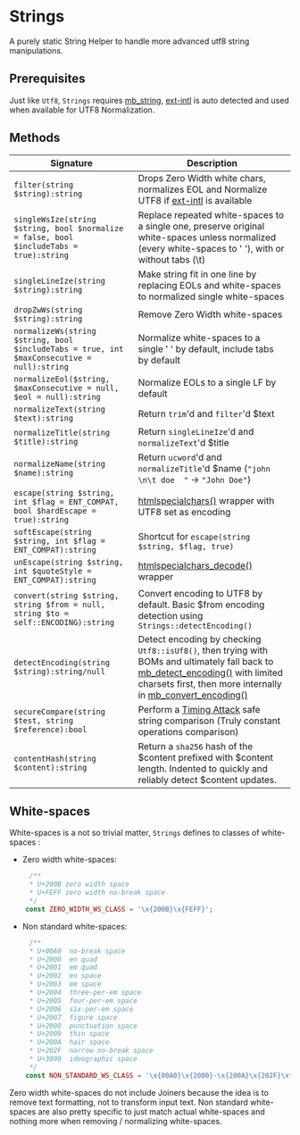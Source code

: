 # Strings

A purely static String Helper to handle more advanced utf8 string manipulations.

## Prerequisites

Just like `Utf8`, `Strings` requires [mb_string](https://php.net/mb_string), [ext-intl](https://php.net/intl) is auto detected and used when available for UTF8 Normalization. 

## Methods

Signature | Description
------------ | -------------
`filter(string $string):string` | Drops Zero Width white chars, normalizes EOL and Normalize UTF8 if [ext-intl](https://php.net/intl) is available
`singleWsIze(string $string, bool $normalize = false, bool $includeTabs = true):string` | Replace repeated white-spaces to a single one, preserve original white-spaces unless normalized (every white-spaces to ' '), with or without tabs (\t)
`singleLineIze(string $string):string` | Make string fit in one line by replacing EOLs and white-spaces to normalized single white-spaces
`dropZwWs(string $string):string` | Remove Zero Width white-spaces 
`normalizeWs(string $string, bool $includeTabs = true, int $maxConsecutive = null):string` | Normalize white-spaces to a single ' ' by default, include tabs by default
`normalizeEol($string, $maxConsecutive = null, $eol = null):string` | Normalize EOLs to a single LF by default
`normalizeText(string $text):string` | Return `trim`'d and `filter`'d $text 
`normalizeTitle(string $title):string` | Return `singleLineIze`'d and `normalizeText`'d $title
`normalizeName(string $name):string` | Return `ucword`'d and `normalizeTitle`'d $name (`"john \n\t doe  "` -> `"John Doe"`) 
`escape(string $string, int $flag = ENT_COMPAT, bool $hardEscape = true):string` | [htmlspecialchars()](https://php.net/htmlspecialchars) wrapper with UTF8 set as encoding
`softEscape(string $string, int $flag = ENT_COMPAT):string` | Shortcut for `escape(string $string, $flag, true)`
`unEscape(string $string, int $quoteStyle = ENT_COMPAT):string` | [htmlspecialchars_decode()](https://php.net/htmlspecialchars_decode) wrapper 
`convert(string $string, string $from = null, string $to = self::ENCODING):string` | Convert encoding to UTF8 by default. Basic $from encoding detection using `Strings::detectEncoding()`
`detectEncoding(string $string):string/null` | Detect encoding by checking `Utf8::isUf8()`, then trying with BOMs and ultimately fall back to [mb_detect_encoding()](https://php.net/mb_detect_encoding) with limited charsets first, then more internally in [mb_convert_encoding()](https://php.net/mb_convert_encoding) 
`secureCompare(string $test, string $reference):bool` | Perform a [Timing Attack](https://en.wikipedia.org/wiki/Timing_attack) safe string comparison (Truly constant operations comparison)
`contentHash(string $content):string` | Return a `sha256` hash of the $content prefixed with $content length. Indented to quickly and reliably detect $content updates.

## White-spaces

White-spaces is a not so trivial matter, `Strings` defines to classes of white-spaces :
- Zero width white-spaces: 

```php
     /**
     * U+200B zero width space
     * U+FEFF zero width no-break space
     */
    const ZERO_WIDTH_WS_CLASS = '\x{200B}\x{FEFF}';
```

- Non standard white-spaces: 

```php
     /**
     * U+00A0  no-break space
     * U+2000  en quad
     * U+2001  em quad
     * U+2002  en space
     * U+2003  em space
     * U+2004  three-per-em space
     * U+2005  four-per-em space
     * U+2006  six-per-em space
     * U+2007  figure space
     * U+2008  punctuation space
     * U+2009  thin space
     * U+200A  hair space
     * U+202F  narrow no-break space
     * U+3000  ideographic space
     */
    const NON_STANDARD_WS_CLASS = '\x{00A0}\x{2000}-\x{200A}\x{202F}\x{3000}';
```

Zero width white-spaces do not include Joiners because the idea is to remove text formatting, not to transform input text.
Non standard white-spaces are also pretty specific to just match actual white-spaces and nothing more when removing / normalizing white-spaces.
